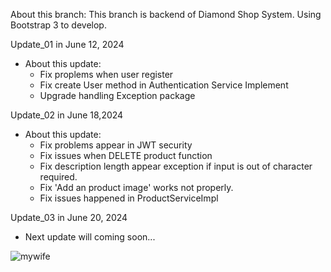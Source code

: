 About this branch:
This branch is backend of Diamond Shop System. Using Bootstrap 3 to develop.

Update_01 in June 12, 2024

- About this update: 
  + Fix proplems when user register
  + Fix create User method in Authentication Service Implement
  + Upgrade handling Exception package 

Update_02 in June 18,2024

- About this update: 
   + Fix problems appear in JWT security
   + Fix issues when DELETE product function
   + Fix description length appear exception if input is out of character required.
   + Fix 'Add an product image' works not properly.
   + Fix issues happened in ProductServiceImpl

Update_03 in June 20, 2024 
  

* Next update will coming soon...

![mywife](https://github.com/DKhoa-fpt/Diamond-Shop-System-SWP391-SE1840-Group6/assets/115200119/ec8940a0-fbfc-4365-82b2-50d1e5652df0)
